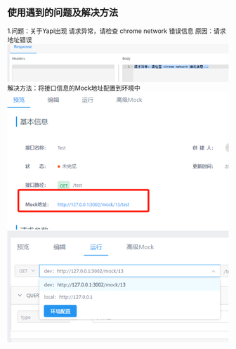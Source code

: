 ## 使用遇到的问题及解决方法

1.问题：关于Yapi出现 请求异常，请检查 chrome network 错误信息
原因：请求地址错误
![问题原因](./Yapi/images/question1.png)
解决方法：将接口信息的Mock地址配置到环境中
![解决方法](./Yapi/images/solve2.png)
![解决方法](./Yapi/images/solve1.png)